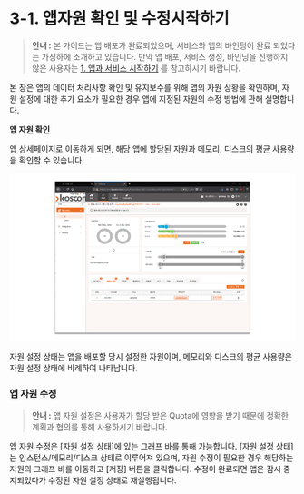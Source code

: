 # 3-1. 앱자원 확인 및 수정시작하기



> **안내 :** 본 가이드는 앱 배포가 완료되었으며, 서비스와 앱의 바인딩이 완료 되었다는 가정하에 소개하고 있습니다. 만약 앱 배포, 서비스 생성, 바인딩을 진행하지 않은 사용자는 [1. 앱과 서비스 시작하기](https://helppaas.kpaasta.cloud/doc/app/appnservice.html) 를 참고하시기 바랍니다.

본 장은 앱의 데이터 처리사항 확인 및 유지보수를 위해 앱의 자원 상황을 확인하며, 자원 설정에 대한 추가 요소가 필요한 경우 앱에 지정된 자원의 수정 방법에 관해 설명합니다.

**앱 자원 확인**

앱 상세페이지로 이동하게 되면, 해당 앱에 할당된 자원과 메모리, 디스크의 평균 사용량을 확인할 수 있습니다.

![](../.gitbook/assets/image%20%2852%29.png)

자원 설정 상태는 앱을 배포할 당시 설정한 자원이며, 메모리와 디스크의 평균 사용량은 자원 설정 상태에 비례하여 나타납니다.

### **앱 자원 수정**

> **안내 :** 앱 자원 설정은 사용자가 할당 받은 Quota에 영향을 받기 때문에 정확한 계획과 협의를 통해 사용하시기 바랍니다.

앱 자원 수정은 \[자원 설정 상태\]에 있는 그래프 바를 통해 가능합니다. \[자원 설정 상태\]는 인스턴스/메모리/디스크 상태로 이루어져 있으며, 자원 수정이 필요한 경우 해당하는 자원의 그래프 바를 이동하고 \[저장\] 버튼을 클릭합니다. 수정이 완료되면 앱은 잠시 중지되었다가 수정된 자원 설정 상태로 재실행됩니다.

